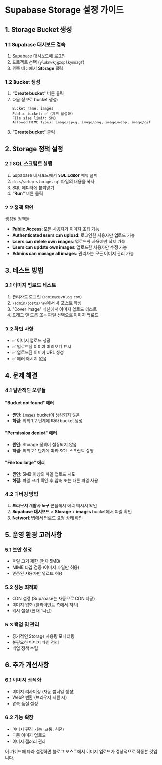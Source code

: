 # Supabase Storage 설정 가이드

## 1. Storage Bucket 생성

### 1.1 Supabase 대시보드 접속
1. [Supabase 대시보드](https://app.supabase.com)에 로그인
2. 프로젝트 선택 (`yluknwkjgzoplkymozgf`)
3. 왼쪽 메뉴에서 **Storage** 클릭

### 1.2 Bucket 생성
1. **"Create bucket"** 버튼 클릭
2. 다음 정보로 bucket 생성:
   ```
   Bucket name: images
   Public bucket: ✅ (체크 활성화)
   File size limit: 5MB
   Allowed MIME types: image/jpeg, image/png, image/webp, image/gif
   ```
3. **"Create bucket"** 클릭

## 2. Storage 정책 설정

### 2.1 SQL 스크립트 실행
1. Supabase 대시보드에서 **SQL Editor** 메뉴 클릭
2. `docs/setup-storage.sql` 파일의 내용을 복사
3. SQL 에디터에 붙여넣기
4. **"Run"** 버튼 클릭

### 2.2 정책 확인
생성될 정책들:
- **Public Access**: 모든 사용자가 이미지 조회 가능
- **Authenticated users can upload**: 로그인한 사용자만 업로드 가능
- **Users can delete own images**: 업로드한 사용자만 삭제 가능
- **Users can update own images**: 업로드한 사용자만 수정 가능
- **Admins can manage all images**: 관리자는 모든 이미지 관리 가능

## 3. 테스트 방법

### 3.1 이미지 업로드 테스트
1. 관리자로 로그인 (`admin@devblog.com`)
2. `/admin/posts/new`에서 새 포스트 작성
3. "Cover Image" 섹션에서 이미지 업로드 테스트
4. 드래그 앤 드롭 또는 파일 선택으로 이미지 업로드

### 3.2 확인 사항
- ✅ 이미지 업로드 성공
- ✅ 업로드된 이미지 미리보기 표시
- ✅ 업로드된 이미지 URL 생성
- ✅ 에러 메시지 없음

## 4. 문제 해결

### 4.1 일반적인 오류들

#### "Bucket not found" 에러
- **원인**: `images` bucket이 생성되지 않음
- **해결**: 위의 1.2 단계에 따라 bucket 생성

#### "Permission denied" 에러
- **원인**: Storage 정책이 설정되지 않음
- **해결**: 위의 2.1 단계에 따라 SQL 스크립트 실행

#### "File too large" 에러
- **원인**: 5MB 이상의 파일 업로드 시도
- **해결**: 파일 크기 확인 후 압축 또는 다른 파일 사용

### 4.2 디버깅 방법
1. **브라우저 개발자 도구** 콘솔에서 에러 메시지 확인
2. **Supabase 대시보드** > **Storage** > **images** bucket에서 파일 확인
3. **Network** 탭에서 업로드 요청 상태 확인

## 5. 운영 환경 고려사항

### 5.1 보안 설정
- 파일 크기 제한 (현재 5MB)
- MIME 타입 검증 (이미지 파일만 허용)
- 인증된 사용자만 업로드 허용

### 5.2 성능 최적화
- CDN 설정 (Supabase는 자동으로 CDN 제공)
- 이미지 압축 (클라이언트 측에서 처리)
- 캐시 설정 (현재 1시간)

### 5.3 백업 및 관리
- 정기적인 Storage 사용량 모니터링
- 불필요한 이미지 파일 정리
- 백업 정책 수립

## 6. 추가 개선사항

### 6.1 이미지 최적화
- 이미지 리사이징 (자동 썸네일 생성)
- WebP 변환 (브라우저 지원 시)
- 압축 품질 설정

### 6.2 기능 확장
- 이미지 편집 기능 (크롭, 회전)
- 다중 이미지 업로드
- 이미지 갤러리 관리

이 가이드에 따라 설정하면 블로그 포스트에서 이미지 업로드가 정상적으로 작동할 것입니다.
